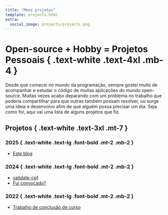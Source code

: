 ```yaml
---
title: "Meus projetos"
template: projects.html
extra:
  social_image: projects/projects.png
---
```


<style>
  main ul {
    list-style-type: disc;
    margin-inline-start: 0.5rem;
    padding-inline-start: 0.75rem;
  }

  main a {
    text-decoration: underline;
    text-underline-offset: 3px;
    --tw-text-opacity: 1;
    color: rgb(250 250 250 / var(--tw-text-opacity, 1));
  }
</style>

# Open-source + Hobby = Projetos Pessoais { .text-white .text-4xl .mb-4 }

Desde que comecei no mundo da programação, sempre gostei muito de acompanhar e estudar o código de muitas aplicações do mundo open-source. Muitas vezes acabo deparando com um problema no trabalho que poderia compartilhar para que outras também possam resolver, ou surge uma ideia e desenvolvo afim de que alguém possa precisar um dia. Seja como for, aqui vai uma lista de alguns projetos que fiz

## Projetos { .text-white .text-3xl .mt-7 }

### 2025 { .text-white .text-lg .font-bold .mt-2 .mb-2 }

- [Este blog](https://github.com/jlucfarias/jlucfarias.github.io)

### 2024 { .text-white .text-lg .font-bold .mt-2 .mb-2 }

- [validate-cpf](https://github.com/jlucfarias/validate-cpf)
- [Fui convocado?](https://github.com/jlucfarias/fuiconvocado)

### 2022 { .text-white .text-lg .font-bold .mt-2 .mb-2 }

- [Trabalho de conclusão de curso](https://github.com/jlucfarias/tcc)
